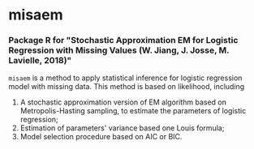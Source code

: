 # misaem
### Package R for "Stochastic Approximation EM for Logistic Regression with Missing Values (W. Jiang, J. Josse, M. Lavielle, 2018)"

``misaem`` is a method to apply statistical inference for logistic regression model with missing data. This method is based on likelihood, including 
1. A stochastic approximation version of EM algorithm based on Metropolis-Hasting sampling, to estimate the parameters of logistic regression;
2. Estimation of parameters' variance based one Louis formula;
3. Model selection procedure based on AIC or BIC.
